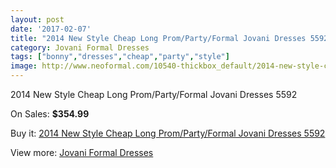 ```yaml
---
layout: post
date: '2017-02-07'
title: "2014 New Style Cheap Long Prom/Party/Formal Jovani Dresses 5592"
category: Jovani Formal Dresses
tags: ["bonny","dresses","cheap","party","style"]
image: http://www.neoformal.com/10540-thickbox_default/2014-new-style-cheap-long-prom-party-formal-jovani-dresses-5592.jpg
---
```

2014 New Style Cheap Long Prom/Party/Formal Jovani Dresses 5592

On Sales: **$354.99**
<a href="https://www.neoformal.com/en/jovani-formal-dresses-2014/3684-2014-new-style-cheap-long-prom-party-formal-jovani-dresses-5592.html"><amp-img layout="responsive" width="600" height="600" src="//www.neoformal.com/10540-thickbox_default/2014-new-style-cheap-long-prom-party-formal-jovani-dresses-5592.jpg" alt="2014 New Style Cheap Long Prom/Party/Formal Jovani Dresses 5592 0" /></a>
<a href="https://www.neoformal.com/en/jovani-formal-dresses-2014/3684-2014-new-style-cheap-long-prom-party-formal-jovani-dresses-5592.html"><amp-img layout="responsive" width="600" height="600" src="//www.neoformal.com/10541-thickbox_default/2014-new-style-cheap-long-prom-party-formal-jovani-dresses-5592.jpg" alt="2014 New Style Cheap Long Prom/Party/Formal Jovani Dresses 5592 1" /></a>

Buy it: [2014 New Style Cheap Long Prom/Party/Formal Jovani Dresses 5592](https://www.neoformal.com/en/jovani-formal-dresses-2014/3684-2014-new-style-cheap-long-prom-party-formal-jovani-dresses-5592.html "2014 New Style Cheap Long Prom/Party/Formal Jovani Dresses 5592")

View more: [Jovani Formal Dresses](https://www.neoformal.com/en/49-jovani-formal-dresses-2014 "Jovani Formal Dresses")